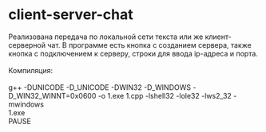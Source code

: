 # client-server-chat

Реализована передача по локальной сети текста или же клиент-серверной чат. В программе есть кнопка с созданием сервера, также кнопка с подключением к серверу,  строки для ввода ip-адреса и порта.
<br><br>
Компиляция:
<br><br>
g++ -DUNICODE -D_UNICODE -DWIN32 -D_WINDOWS -D_WIN32_WINNT=0x0600 -o 1.exe 1.cpp -lshell32 -lole32 -lws2_32 -mwindows
<br>
1.exe
<br>
PAUSE